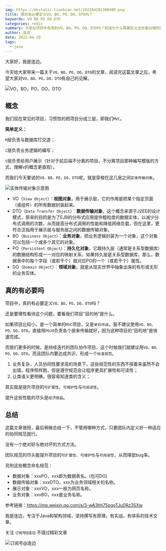 ```yaml
---
img: https://mkstatic.lianbian.net/202204201300400.png
title: 真的有必要定义VO，BO，PO，DO，DTO吗？
keywords: VO BO PO DO DTO
categories: redis
summary: 大家在项目中有用到VO，BO，PO，DO，DTO吗？知道为什么需要定义这些看似相同的类吗？
author: 连边
date: 2022-04-20
tags:
  - java
---
```


大家好，我是连边。

今天给大家带来一篇关于`VO，BO，PO，DO，DTO`的文章，阅读完这篇文章之后，希望大家对`VO，BO，PO，DO，DTO`有自己的见解。

![VO，BO，PO，DO，DTO](https://mkstatic.lianbian.net/202204201300400.png)



## 概念

我们现在常见的项目，习惯性的把项目分成三层，即我们`MVC`。

**简单定义：**

`M`层负责与数据库打交道；

`C`层负责业务逻辑的编写；

`V`层负责给用户展示（针对于前后端不分离的项目，不分离项目那种编写模版的方式，理解`V`的概念更直观）。



而我们今天要说的`VO，BO，PO，DO，DTO`呢，就是穿梭在这几层之间`实体传输对象`。

![实体传输对象示意图](https://mkstatic.lianbian.net/202204201306683.png)

- VO（`View Object`）：**视图对象**，用于展示层，它的作用是把某个指定页面（或组件）的所有数据封装起来。
- DTO（`Data Transfer Object`）：**数据传输对象**，这个概念来源于J2EE的设计模式，原来的目的是为了EJB的分布式应用提供粗粒度的数据实体，以减少分布式调用的次数，从而提高分布式调用的性能和降低网络负载，但在这里，更符合泛指用于展示层与服务层之间的数据传输对象。
- BO（`Business Object`）：**业务对象**，把业务逻辑封装为一个对象，这个对象可以包括一个或多个其它的对象。
- PO（`Persistent Object`）：**持久化对象**，它跟持久层（通常是关系型数据库）的数据结构形成一一对应的映射关系，如果持久层是关系型数据库，那么，数据表中的每个字段（或若干个）就对应PO的一个（或若干个）属性。
- DO（`Domain Object`）：**领域对象**，就是从现实世界中抽象出来的有形或无形的业务实体。



## 真的有必要吗

项目中，真的有必要定义`VO，BO，PO，DO，DTO`吗？

还是要理性看待这个问题，要看我们项目“目的地”是什么。

如果项目比较小，是一个简单的`MVC`项目，又是`单兵作战`，我不建议使用`VO，BO，PO，DO，DTO`，直接用`POJO`负责各个层来传输就好，因为这种项目的“目的地”是快速完成。

而我们更多的时候，是持续迭代的团队协作项目，这个时候我们就建议用`VO，BO，PO，DO，DTO`，而且团队内要达成共识，形成一个`标准规范`。

1. 业务复杂，人员协同性要求高的场景下，这些规范性的东西不按着来虽然不会出错，程序照样跑，但是遵守规范会让程序更具扩展性和可读性；
2. 让类语义更明确，很容易知道类的含义；

其实就是提升项目的`可扩展性`、`可维护性`与`可阅读性`。

提升这些性能的尽头是`经济效益`。



## 总结

这篇文章很短，最后稍微总结一下，不管用哪种方式，只要团队内定义好一种适应的协同规范就行。

没有一个绝对好与绝对坏的方式方法。

团队规范的尽头能提升项目的`可扩展性`、`可维护性`与`可阅读性`，从而降低bug率。



另附这些概念命名规范：

- 数据对象：xxxPO，xxx即为数据表名。(也可DO)
- 数据传输对象：xxxDTO，xxx为业务领域相关的名称。
- 展示对象：xxxVO，xxx一般为网页名称。
- 业务对象：xxxBO，xxx是业务名称。



参考链接：https://mp.weixin.qq.com/s/3-wA3hh75pgoTJu0Rz3SXw



我是连边，专注于Java和架构领域，坚持撰写有原理，有实战，有体系的技术文章。

关注 `订阅号@连边` 不错过精彩文章

![订阅号@连边](https://mkstatic.lianbian.net/202204201259459.jpg)

